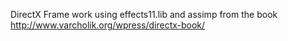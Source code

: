 DirectX Frame work using effects11.lib and assimp from the book http://www.varcholik.org/wpress/directx-book/
